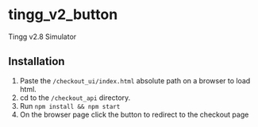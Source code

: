 # tingg_v2_button
Tingg v2.8 Simulator

## Installation
1. Paste the ``/checkout_ui/index.html`` absolute path on a browser to load html.
2. cd to the ``/checkout_api`` directory.
3. Run ``npm install && npm start``
4. On the browser page click the button to redirect to the checkout page
